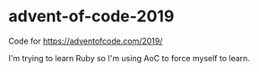 # advent-of-code-2019
Code for https://adventofcode.com/2019/

I'm trying to learn Ruby so I'm using AoC to force myself to learn.
